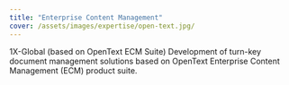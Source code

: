 ```yaml
---
title: "Enterprise Content Management"
cover: /assets/images/expertise/open-text.jpg/
---
```


1X-Global (based on OpenText ECM Suite) Development of turn-key document management solutions based on OpenText Enterprise Content Management (ECM) product suite.
